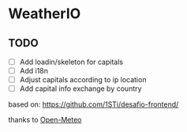 # WeatherIO

## TODO
- [ ] Add loadin/skeleton for capitals
- [ ] Add i18n
- [ ] Adjust capitals according to ip location
- [ ] Add capital info exchange by country

based on: https://github.com/1STi/desafio-frontend/

thanks to [Open-Meteo](https://open-meteo.com/)
